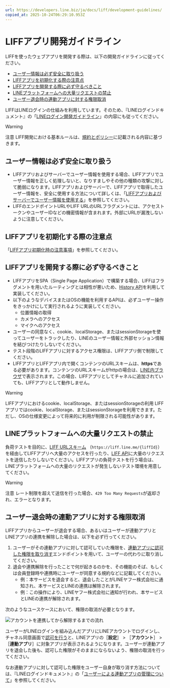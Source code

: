 ```yaml
---
url: https://developers.line.biz/ja/docs/liff/development-guidelines/
copied_at: 2025-10-24T06:29:10.953Z
---
```

# LIFFアプリ開発ガイドライン

LIFFを使ったウェブアプリを開発する際は、以下の開発ガイドラインに従ってください。

*   [ユーザー情報は必ず安全に取り扱う](#liff-development-rules1)
*   [LIFFアプリを初期化する際の注意点](#liff-development-rules2)
*   [LIFFアプリを開発する際に必ず守るべきこと](#liff-development-rules3)
*   [LINEプラットフォームへの大量リクエストの禁止](#prohibiting-mass-requests-to-line-platform)
*   [ユーザー退会時の連動アプリに対する権限取消](#deauthorize)

LIFFはLINEログインの仕組みを利用しています。そのため、『LINEログインドキュメント』の「[LINEログイン開発ガイドライン](https://developers.line.biz/ja/docs/line-login/development-guidelines/)」の内容にも従ってください。

> [!WARNING]
> 注意
> LIFF開発における基本ルールは、[規約とポリシー](https://developers.line.biz/ja/terms-and-policies/)に記載される内容に基づきます。

## ユーザー情報は必ず安全に取り扱う

*   LIFFアプリおよびサーバーでユーザー情報を使用する場合、LIFFアプリでユーザー情報を正しく処理しないと、なりすましやその他の種類の攻撃に対して脆弱になります。LIFFアプリおよびサーバーで、LIFFアプリで取得したユーザー情報を、安全に使用する方法について詳しくは、「[LIFFアプリおよびサーバーでユーザー情報を使用する](https://developers.line.biz/ja/docs/liff/using-user-profile/)」を参照してください。
*   LIFFのエンドポイントURLやLIFF URLのURLフラグメントには、アクセストークンやユーザーIDなどの機密情報が含まれます。外部にURLが漏洩しないように注意してください。

## LIFFアプリを初期化する際の注意点

「[LIFFアプリ初期化時の注意事項](https://developers.line.biz/ja/docs/liff/developing-liff-apps/#initializing-liff-app-notes)」を参照してください。

## LIFFアプリを開発する際に必ず守るべきこと

*   LIFFアプリをSPA（Single Page Application）で構築する場合、LIFFはフラグメントを用いたルーティングとは相性が悪いため、[History API](https://html.spec.whatwg.org/multipage/nav-history-apis.html#the-history-interface)を利用して実装してください。
*   以下のようなデバイスまたはOSの機能を利用するAPIは、必ずユーザー操作をきっかけにして実行されるように実装してください。
    *   位置情報の取得
    *   カメラへのアクセス
    *   マイクへのアクセス
*   ユーザーの同意なく、cookie、localStorage、またはsessionStorageを使ってユーザーをトラックしたり、LINEのユーザー情報と外部セッション情報を結びつけたりしないでください。
*   テスト段階のLIFFアプリに対するアクセス権限は、LIFFアプリ側で制限してください。
*   LIFFアプリとLIFFアプリ内で開くコンテンツのURLスキームは、**https**である必要があります。コンテンツのURLスキームがhttpの場合は、[LINE内ブラウザ](https://developers.line.biz/ja/glossary/#line-iab)で表示されます。この場合、LIFFアプリとしてチャネルに追加されていても、LIFFアプリとして動作しません。

> [!WARNING]
> LIFFアプリにおけるcookie、localStorage、またはsessionStorageの利用
> LIFFアプリではcookie、localStorage、またはsessionStorageを利用できます。ただし、OSの仕様変更によって将来的に利用が制限される可能性があります。

## LINEプラットフォームへの大量リクエストの禁止

負荷テストを目的に、[LIFF URLスキーム](https://developers.line.biz/ja/docs/line-login/using-line-url-scheme/#opening-a-liff-app) （`https://liff.line.me/{liffId}`）を経由してLIFFアプリへ大量のアクセスを行ったり、[LIFF API](https://developers.line.biz/ja/reference/liff/)に大量のリクエストを送信したりしないでください。LIFFアプリの負荷テストを行う場合は、LINEプラットフォームへの大量のリクエストが発生しないテスト環境を用意してください。

> [!WARNING]
> 注意
> レート制限を超えて送信を行った場合、`429 Too Many Requests`が返却され、エラーとなります。

## ユーザー退会時の連動アプリに対する権限取消

LIFFアプリからユーザーが退会する場合、あるいはユーザーが連動アプリとLINEアプリの連携を解除した場合は、以下を必ず行ってください。

1.  ユーザーがその連動アプリに対して認可していた権限を、[連動アプリに認可した権限を取り消す](https://developers.line.biz/ja/reference/line-login/#deauthorize)エンドポイントを用いて、ユーザーの代わりに取り消してください。
2.  退会や連携解除を行ったことで何が起きるのかを、その機能のそば、もしくは会員登録時や連携時にユーザーが同意する規約などに記載してください。
    *   例：本サービスを退会すると、退会したことがLINEヤフー株式会社に通知され、本サービスとLINEの連携は解除されます。
    *   例：この操作により、LINEヤフー株式会社に通知が行われ、本サービスとLINEの連携が解除されます。

次のようなユースケースにおいて、権限の取消が必要となります。

![アカウントを連携してから解除するまでの流れ](https://developers.line.biz/media/line-login/development-guidelines/deauthorize-your-app-ja.png)

ユーザーがLINEログインを組み込んだアプリにLINEアカウントでログインし、チャネル同意画面で[認可を行う](https://developers.line.biz/ja/docs/line-login/integrate-line-login/#authorization-process)と、LINEアプリの［**設定**］ > ［**アカウント**］ > ［**連動アプリ**］に対象アプリが表示されるようになります。ユーザーが連動アプリを退会した後も、認可した権限がそのままにならないよう、権限の取消を行ってください。

なお連動アプリに対して認可した権限をユーザー自身が取り消す方法については、『LINEログインドキュメント』の「[ユーザーによる連動アプリの管理について](https://developers.line.biz/ja/docs/line-login/managing-authorized-apps/)」を参照してください。